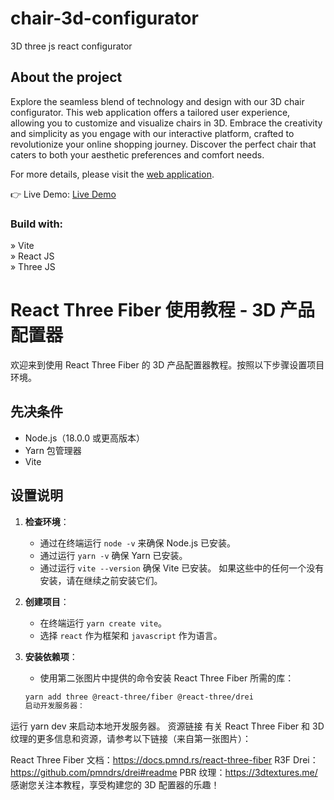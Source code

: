 # chair-3d-configurator
3D three js react configurator



<h2>About the project</h2>

<p>Explore the seamless blend of technology and design with our 3D chair configurator. This web application offers a tailored user experience, allowing you to customize and visualize chairs in 3D. Embrace the creativity and simplicity as you engage with our interactive platform, crafted to revolutionize your online shopping journey. Discover the perfect chair that caters to both your aesthetic preferences and comfort needs.

For more details, please visit the [web application](https://chair-3d-configurator-pt1w.vercel.app/).</p>



👉 Live Demo: <a href='https://chair-3d-configurator-pt1w.vercel.app/'>Live Demo</a>

<h3>Build with:</h3>

» Vite <br>
» React JS<br>
» Three JS


# React Three Fiber 使用教程 - 3D 产品配置器

欢迎来到使用 React Three Fiber 的 3D 产品配置器教程。按照以下步骤设置项目环境。

## 先决条件

- Node.js（18.0.0 或更高版本）
- Yarn 包管理器
- Vite

## 设置说明

1. **检查环境**：
   - 通过在终端运行 `node -v` 来确保 Node.js 已安装。
   - 通过运行 `yarn -v` 确保 Yarn 已安装。
   - 通过运行 `vite --version` 确保 Vite 已安装。
   如果这些中的任何一个没有安装，请在继续之前安装它们。

2. **创建项目**：
   - 在终端运行 `yarn create vite`。
   - 选择 `react` 作为框架和 `javascript` 作为语言。

3. **安装依赖项**：
   - 使用第二张图片中提供的命令安装 React Three Fiber 所需的库：
   ```bash
   yarn add three @react-three/fiber @react-three/drei
   启动开发服务器：
运行 yarn dev 来启动本地开发服务器。
资源链接
有关 React Three Fiber 和 3D 纹理的更多信息和资源，请参考以下链接（来自第一张图片）：

React Three Fiber 文档：https://docs.pmnd.rs/react-three-fiber
R3F Drei：https://github.com/pmndrs/drei#readme
PBR 纹理：https://3dtextures.me/
感谢您关注本教程，享受构建您的 3D 配置器的乐趣！
